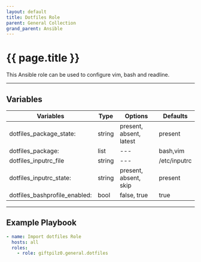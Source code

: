 ```yaml
---
layout: default
title: Dotfiles Role
parent: General Collection
grand_parent: Ansible
---
```


# {{ page.title }}

This Ansible role can be used to configure vim, bash and readline.

______________________________________________________________________

## Variables

| Variables                     | Type   | Options                 | Defaults     |
| ----------------------------- | ------ | ----------------------- | ------------ |
| dotfiles_package_state:       | string | present, absent, latest | present      |
| dotfiles_package:             | list   | ---                     | bash,vim     |
| dotfiles_inputrc_file         | string | ---                     | /etc/inputrc |
| dotfiles_inputrc_state:       | string | present, absent, skip   | present      |
| dotfiles_bashprofile_enabled: | bool   | false, true             | true         |

______________________________________________________________________

## Example Playbook

```yaml
- name: Import dotfiles Role
  hosts: all
  roles:
    - role: giftpilz0.general.dotfiles
```
